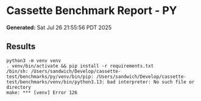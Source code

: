 # Cassette Benchmark Report - PY

**Generated:** Sat Jul 26 21:55:56 PDT 2025

## Results

```
python3 -m venv venv
. venv/bin/activate && pip install -r requirements.txt
/bin/sh: /Users/sandwich/Develop/cassette-test/benchmarks/py/venv/bin/pip: /Users/sandwich/Develop/cassette-test/benchmarks/venv/bin/python3.13: bad interpreter: No such file or directory
make: *** [venv] Error 126
```
